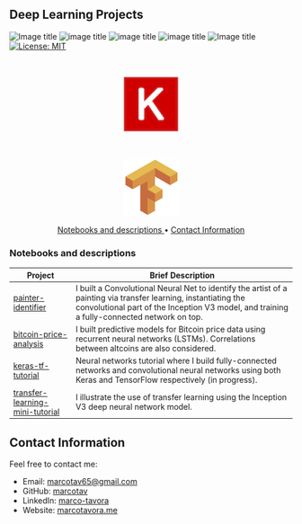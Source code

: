 ## Deep Learning Projects

![Image title](https://img.shields.io/badge/painter--id-v1.0-lightgrey.svg) ![image title](https://img.shields.io/badge/work-in%20progress-blue.svg) ![image title](https://img.shields.io/badge/python-v3.6-green.svg) ![image title](https://img.shields.io/badge/keras-v2.1.5-red.svg) ![Image title](https://img.shields.io/badge/TensorFlow-v1.7.0-orange.svg) [![License: MIT](https://img.shields.io/badge/License-MIT-yellow.svg)](https://opensource.org/licenses/MIT)


<br/>
<p align="center">
  <img src="images/keras.jpg" width="100">
</p>


<br/>
<p align="center">
  <img src="/images/tf.png" width="100">
</p>

<p align="center">
  <a href="#nb"> Notebooks and descriptions </a>  •
  <a href="#ci"> Contact Information </a> 
</p>

<a id = 'nb'></a>
### Notebooks and descriptions
| Project | Brief Description |
|--------------------------------------------------------------------------------------------------------------|-------------------------------------------------------------------------------------------------------------------------------------------------------------------|
| [painter-identifier](https://github.com/marcotav/deep-learning/blob/master/painters-identification/README.md) | I built a Convolutional Neural Net to identify the artist of a painting via transfer learning, instantiating the convolutional part of the Inception V3 model, and training a fully-connected network on top.|
| [bitcoin-price-analysis](https://github.com/marcotav/deep-learning/blob/master/bitcoin/README.md) | I built predictive models for Bitcoin price data using recurrent neural networks (LSTMs). Correlations between altcoins are also considered.|
| [keras-tf-tutorial](https://github.com/marcotav/deep-learning/blob/master/keras-tf-tutorial/README.md) | Neural networks tutorial where I build fully-connected networks and convolutional neural networks using both Keras and TensorFlow respectively (in progress). |
| [transfer-learning-mini-tutorial](https://github.com/marcotav/deep-learning/blob/master/transfer-learning/README.md) | I illustrate the use of transfer learning using the Inception V3 deep neural network model.|

<a id = 'ci'></a>
## Contact Information

Feel free to contact me:

* Email: [marcotav65@gmail.com](mailto:marcotav65@gmail.com)
* GitHub: [marcotav](https://github.com/marcotav)
* LinkedIn: [marco-tavora](https://www.linkedin.com/in/marco-tavora)
* Website: [marcotavora.me](http://www.marcotavora.me)
